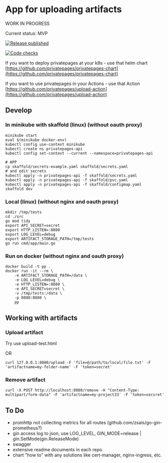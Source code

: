 # App for uploading artifacts

WORK IN PROGRESS

Current status: MVP

[![Release published](https://github.com/privatepages/privatepages/actions/workflows/release.yml/badge.svg)](https://github.com/privatepages/privatepages/actions/workflows/release.yml)

[![Code checks](https://github.com/privatepages/privatepages/actions/workflows/audit.yml/badge.svg)](https://github.com/privatepages/privatepages/actions/workflows/audit.yml)


If you want to deploy privatepages at your k8s - use that helm chart [https://github.com/privatepages/privatepages-chart](https://github.com/privatepages/privatepages-chart)

If you want to use privatepages in your Actions - use that Action [https://github.com/privatepages/upload-action](https://github.com/privatepages/upload-action)

## Develop

### In minikube with skaffold (linux) (without oauth proxy)

    minikube start
    eval $(minikube docker-env)
    kubectl config use-context minikube
    kubectl create ns privatepages-api
    kubectl config set-context --current --namespace=privatepages-api

    # APP
    cp skaffold/secrets-example.yaml skaffold/secrets.yaml
    # and edit secrets
    kubectl apply -n privatepages-api -f skaffold/secrets.yaml
    kubectl apply -n privatepages-api -f skaffold/pvc.yaml
    kubectl apply -n privatepages-api -f skaffold/configmap.yaml
    skaffold dev

### Local (linux) (without nginx and oauth proxy)

    mkdir /tmp/tests
    cd ./src
    go mod tidy
    export API_SECRET=secret
    export HTTP_LISTEN=:8080
    export LOG_LEVEL=debug
    export ARTIFACT_STORAGE_PATH=/tmp/tests
    go run cmd/app/main.go

### Run on docker (without nginx and oauth proxy)

    docker build -t pp .
    docker run -it --rm \
        -e ARTIFACT_STORAGE_PATH=/data \
        -e LOG_LEVEL=debug \
        -e HTTP_LISTEN=:8080 \
        -e API_SECRET=secret \
        -v /tmp/tests:/data \
        -p 8080:8080 \
        pp

## Working with artifacts

### Upload artifact

Try use upload-test.html

OR

    curl 127.0.0.1:8080/upload -F 'file=@/path/to/local/file.txt' -F 'artifactname=my-folder-name' -F 'token=secret'

### Remove artifact

    curl -X POST http://localhost:8080/remove -H "Content-Type: multipart/form-data" -F 'artifactname=my-project33' -F 'token=secsret'


## To Do

* promhttp not collecting metrics for all routes (github.com/zsais/go-gin-prometheus?)
* gin access log to json, use LOG_LEVEL, GIN_MODE=release | gin.SetMode(gin.ReleaseMode)
* swagger
* extensive readme documents in each repo
* chart "how to" with any solutions like cert-manager, nginx-ingress, etc.
